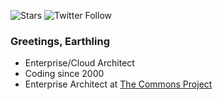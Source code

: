 ![Stars](https://img.shields.io/github/stars/yutopyan?affiliations=OWNER%2CCOLLABORATOR&style=social) ![Twitter Follow](https://img.shields.io/twitter/follow/yutopyan?style=social)
### Greetings, Earthling
- Enterprise/Cloud Architect
- Coding since 2000
- Enterprise Architect at [The Commons Project](https://thecommonsproject.org)

<!--
**misterzero/misterzero** is a ✨ _special_ ✨ repository because its `README.md` (this file) appears on your GitHub profile.

Here are some ideas to get you started:

- 🔭 I’m currently working on ...
- 🌱 I’m currently learning ...
- 👯 I’m looking to collaborate on ...
- 🤔 I’m looking for help with ...
- 💬 Ask me about ...
- 📫 How to reach me: ...
- 😄 Pronouns: ...
- ⚡ Fun fact: ...
-->

